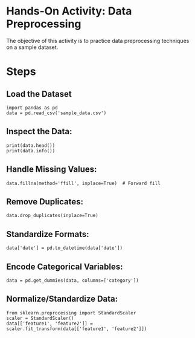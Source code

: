 # Hands-On Activity: Data Preprocessing
The objective of this activity is to practice data preprocessing techniques on a sample dataset.

# Steps
## Load the Dataset
```
import pandas as pd
data = pd.read_csv('sample_data.csv')
```
## Inspect the Data:
```
print(data.head())
print(data.info())
```
## Handle Missing Values:
```
data.fillna(method='ffill', inplace=True)  # Forward fill
```
## Remove Duplicates:
```
data.drop_duplicates(inplace=True)
```
## Standardize Formats:
```
data['date'] = pd.to_datetime(data['date'])
```
## Encode Categorical Variables:
```
data = pd.get_dummies(data, columns=['category'])
```
## Normalize/Standardize Data:
```
from sklearn.preprocessing import StandardScaler
scaler = StandardScaler()
data[['feature1', 'feature2']] = scaler.fit_transform(data[['feature1', 'feature2']])
```
